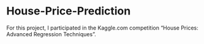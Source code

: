# House-Price-Prediction
For this project, I participated in the Kaggle.com competition “House Prices: Advanced Regression Techniques”.
